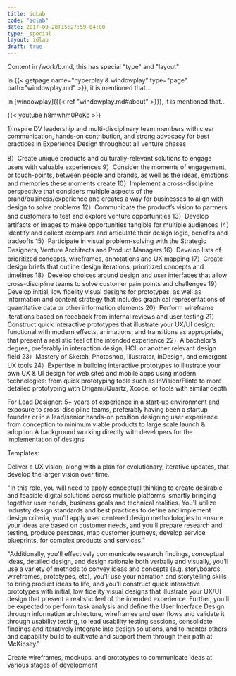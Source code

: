 ```yaml
---
title: idLab
code: "idlab"
date: 2017-09-28T15:27:59-04:00
type: _special
layout: idlab
draft: true
---
```

Content in /work/b.md, this has special "type" and "layout"

In {{< getpage name="hyperplay & windowplay" type="page" path="windowplay.md" >}}, it is mentioned that...

In [windowplay]({{< ref "windowplay.md#about" >}}), it is mentioned that...

{{< youtube h8mwhm0PoKc >}}



1)Inspire DV leadership and multi-disciplinary team members with clear communication, hands-on contribution, and strong advocacy for best practices in Experience Design throughout all venture phases



8）Create unique products and culturally-relevant solutions to engage users with valuable experiences
9）Consider the moments of engagement, or touch-points, between people and brands, as well as the ideas, emotions and memories these moments create
10）Implement a cross-discipline perspective that considers multiple aspects of the brand/business/experience and creates a way for businesses to align with design to solve problems
12）Communicate the product’s vision to partners and customers to test and explore venture opportunities
13）Develop artifacts or images to make opportunities tangible for multiple audiences
14）Identify and collect exemplars and articulate their design logic, benefits and tradeoffs
15）Participate in visual problem-solving with the Strategic Designers, Venture Architects and Product Managers
16）Develop lists of prioritized concepts, wireframes, annotations and UX mapping
17）Create design briefs that outline design iterations, prioritized concepts and timelines
18）Develop choices around design and user interfaces that allow cross-discipline teams to solve customer pain points and challenges
19）Develop initial, low fidelity visual designs for prototypes, as well as information and content strategy that includes graphical representations of quantitative data or other information elements
20）Perform wireframe iterations based on feedback from internal reviews and user testing
21）Construct quick interactive prototypes that illustrate your UX/UI design: functional with modern effects, animations, and transitions as appropriate, that present a realistic feel of the intended experience
22）A bachelor’s degree, preferably in interaction design, HCI, or another relevant design field
23）Mastery of Sketch, Photoshop, Illustrator, InDesign, and emergent UX tools
24）Expertise in building interactive prototypes to illustrate your own UX & UI design for web sites and mobile apps using modern technologies: from quick prototyping tools such as InVision/Flinto to more detailed prototyping with Origami/Quartz, Xcode, or tools with similar depth

For Lead Designer: 5+ years of experience in a start-up environment and exposure to cross-discipline teams, preferably having been a startup founder or in a lead/senior hands-on position designing user experience from conception to minimum viable products to large scale launch & adoption
A background working directly with developers for the implementation of designs


Templates:

Deliver a UX vision, along with a plan for evolutionary, iterative updates, that develop the larger vision over time.

"In this role, you will need to apply conceptual thinking to create desirable and feasible digital solutions across multiple platforms, smartly bringing together user needs, business goals and technical realities.  You'll utilize industry design standards and best practices to define and implement design criteria, you'll apply user centered design methodologies to ensure your ideas are based on customer needs, and you'll prepare research and testing, produce personas, map customer journeys, develop service blueprints, for complex products and services."

"Additionally, you'll effectively communicate research findings, conceptual ideas, detailed design, and design rationale both verbally and visually, you'll use a variety of methods to convey ideas and concepts (e.g. storyboards, wireframes, prototypes, etc), you'll use your narration and storytelling skills to bring product ideas to life, and you'll construct quick interactive prototypes with initial, low fidelity visual designs that illustrate your UX/UI design that present a realistic feel of the intended experience. Further, you'll be expected to perform task analysis and define the User Interface Design through information architecture, wireframes and user flows and validate it through usability testing, to lead usability testing sessions, consolidate findings and iteratively integrate into design solutions, and to mentor others and capability build to cultivate and support them through their path at McKinsey."

Create wireframes, mockups, and prototypes to communicate ideas at various stages of development

